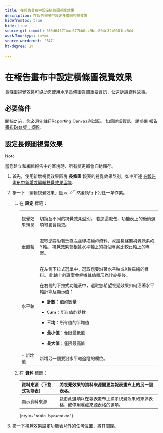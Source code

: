 ```yaml
---
title: 在報告畫布中設定橫條圖視覺效果
description: 在報告畫布中設定橫條圖視覺效果
hidefromtoc: true
hide: true
source-git-commit: 350d64577bac677bb0cc9bcb804c32b0301bc5d4
workflow-type: tm+mt
source-wordcount: '347'
ht-degree: 2%

---
```



# 在報告畫布中設定橫條圖視覺效果

長條圖視覺效果可協助您使用水準長條圖強調重要資訊，快速訴說資料故事。

## 必要條件

開始之前，您必須先註冊Reporting Canvas測試版。 如需詳細資訊，請參閱 [報告畫布Beta版：概觀](/help/quicksilver/product-announcements/betas/canvas-dashboards-beta/reporting-canvas-beta-overview.md).

## 設定長條圖視覺效果

>[!NOTE]
>
>當您建立和編輯報告中的區塊時，所有變更都會自動儲存。

1. 首先，使用新增視覺效果區塊 **長條圖** 報表的視覺效果型別，如中所述 [在報告畫布中新增或編輯視覺效果區塊](../../../reports-and-dashboards/reporting-canvas/visualization-blocks/add-or-edit-report-visualization.md).

1. 按一下「編輯視覺效果」圖示 ![](assets/edit-icon.png) 然後執行下列任一項作業。

   1. 在 **設定** 標籤：

      <table style="table-layout:auto">
       <col>
       <col>
       <tbody>
        <tr>
         <td role="rowheader">視覺效果類型</td>
         <td><p>切換至不同的視覺效果型別。 若您這麼做，功能表上的後續選項可能會變更。</p></td>
        </tr>
        <tr>
         <td role="rowheader">垂直軸</td>
         <td><p>選取您要沿著垂直左邊緣描繪的資料，或是長條圖視覺效果的Y軸。 視覺效果會根據水平軸上的每個專案比較此軸上的專案。</p></td>
        </tr>
        <tr>
         <td role="rowheader">水平軸</td>
         <td><p>在左側下拉式選單中，選取您要沿著水平軸或X軸描繪的資料。 此軸上的專案會根據其值顯示為比較長條。</p><p>在右側的下拉式功能表中，選取您希望視覺效果如何沿著水平軸計算及顯示值：</p>
          <ul>
           <li><p><b>計數</b>：值的數量</p></li>
           <li><p><b>Sum</b>：所有值的總數 </p></li>
           <li><p><b>平均</b>：所有值的平均值</p></li>
           <li><p><b>最小值</b>：僅限最低值</p></li>
           <li><p><b>最大值</b>：僅限最高值</p></li>
          </ul></td>
        </tr>
        <tr>
         <td role="rowheader">+ 新增值</td>
         <td>新增另一個要沿水平軸追蹤的欄位。</td>
        </tr>
       </tbody>
      </table>

   1. 在 **資料** 標籤：

      | 資料來源（下拉式功能表） | 將視覺效果的資料來源變更為報表畫布上的另一個表格。 |
      |---|---|
      | 顯示資料來源 | 啟用此選項以在報表畫布上顯示視覺效果的來源表格，或停用隱藏來源表格的選項。 |

      {style="table-layout:auto"}

      <!--   
      NOLAN-FLAG: convert table to html. 
      -->

1. 按一下視覺效果設定功能表以外的任何位置，將其關閉。
